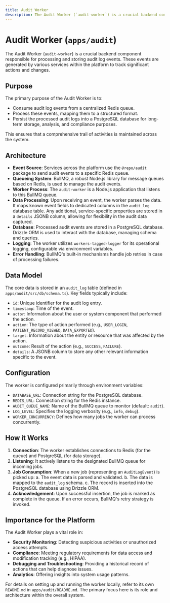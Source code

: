 ```yaml
---
title: Audit Worker
description: The Audit Worker (`audit-worker`) is a crucial backend component responsible for processing and storing audit log events. These events are generated by various services within the platform to track significant actions and changes.
---
```


# Audit Worker (`apps/audit`)

The Audit Worker (`audit-worker`) is a crucial backend component responsible for processing and storing audit log events. These events are generated by various services within the platform to track significant actions and changes.

## Purpose

The primary purpose of the Audit Worker is to:

- Consume audit log events from a centralized Redis queue.
- Process these events, mapping them to a structured format.
- Persist the processed audit logs into a PostgreSQL database for long-term storage, analysis, and compliance purposes.

This ensures that a comprehensive trail of activities is maintained across the system.

## Architecture

- **Event Source**: Services across the platform use the `@repo/audit` package to send audit events to a specific Redis queue.
- **Queueing System**: BullMQ, a robust Node.js library for message queues based on Redis, is used to manage the audit events.
- **Worker Process**: The `audit-worker` is a Node.js application that listens to this BullMQ queue.
- **Data Processing**: Upon receiving an event, the worker parses the data. It maps known event fields to dedicated columns in the `audit_log` database table. Any additional, service-specific properties are stored in a `details` JSONB column, allowing for flexibility in the audit data captured.
- **Database**: Processed audit events are stored in a PostgreSQL database. Drizzle ORM is used to interact with the database, managing schema and queries.
- **Logging**: The worker utilizes `workers-tagged-logger` for its operational logging, configurable via environment variables.
- **Error Handling**: BullMQ's built-in mechanisms handle job retries in case of processing failures.

## Data Model

The core data is stored in an `audit_log` table (defined in `apps/audit/src/db/schema.ts`). Key fields typically include:

- `id`: Unique identifier for the audit log entry.
- `timestamp`: Time of the event.
- `actor`: Information about the user or system component that performed the action.
- `action`: The type of action performed (e.g., `USER_LOGIN`, `PATIENT_RECORD_VIEWED`, `DATA_EXPORTED`).
- `target`: Information about the entity or resource that was affected by the action.
- `outcome`: Result of the action (e.g., `SUCCESS`, `FAILURE`).
- `details`: A JSONB column to store any other relevant information specific to the event.

## Configuration

The worker is configured primarily through environment variables:

- `DATABASE_URL`: Connection string for the PostgreSQL database.
- `REDIS_URL`: Connection string for the Redis instance.
- `AUDIT_QUEUE_NAME`: Name of the BullMQ queue to monitor (default: `audit`).
- `LOG_LEVEL`: Specifies the logging verbosity (e.g., `info`, `debug`).
- `WORKER_CONCURRENCY`: Defines how many jobs the worker can process concurrently.

## How it Works

1.  **Connection**: The worker establishes connections to Redis (for the queue) and PostgreSQL (for data storage).
2.  **Listening**: It actively listens to the designated BullMQ queue for incoming jobs.
3.  **Job Consumption**: When a new job (representing an `AuditLogEvent`) is picked up:
    a. The event data is parsed and validated.
    b. The data is mapped to the `audit_log` schema.
    c. The record is inserted into the PostgreSQL database using Drizzle ORM.
4.  **Acknowledgement**: Upon successful insertion, the job is marked as complete in the queue. If an error occurs, BullMQ's retry strategy is invoked.

## Importance for the Platform

The Audit Worker plays a vital role in:

- **Security Monitoring**: Detecting suspicious activities or unauthorized access attempts.
- **Compliance**: Meeting regulatory requirements for data access and modification tracking (e.g., HIPAA).
- **Debugging and Troubleshooting**: Providing a historical record of actions that can help diagnose issues.
- **Analytics**: Offering insights into system usage patterns.

For details on setting up and running the worker locally, refer to its own `README.md` in `apps/audit/README.md`. The primary focus here is its role and architecture within the overall system.
